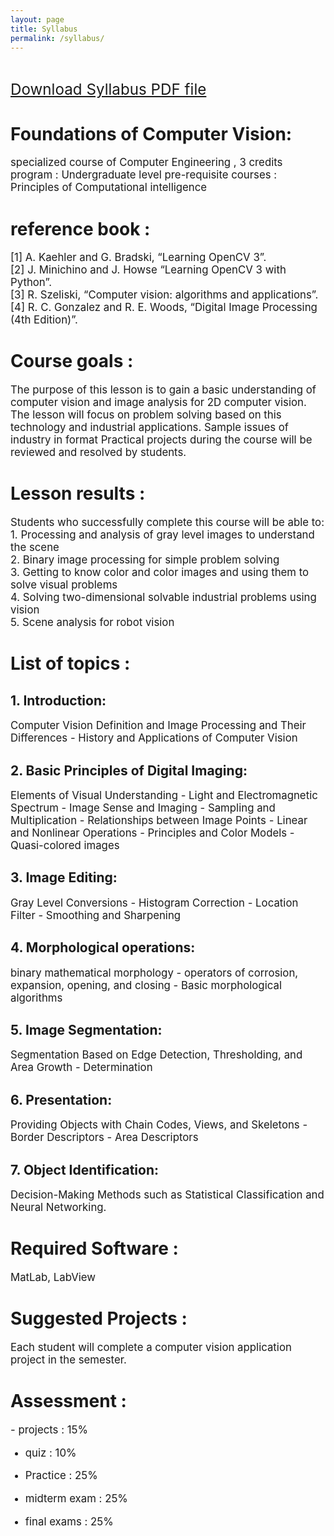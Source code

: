 ```yaml
---
layout: page
title: Syllabus
permalink: /syllabus/
---
```

<p>
<br>
</p>
<bold>
<big>
<big>
<big>
<a href="https://github.com/mnaderi98/Machine-Vision/blob/master/files/Syllabus.pdf">Download Syllabus PDF file</a>
</big>
</big>
</big>
</bold>
<h1>Foundations of Computer Vision:</h1>

<p>
<big>
specialized course of Computer Engineering , 3 credits
program : Undergraduate level
pre-requisite courses : Principles of Computational intelligence
</big>
</p>

<h1>reference book :</h1> 
<p>
<big>
[1] A. Kaehler and G. Bradski, “Learning OpenCV 3”.
<br>
[2] J. Minichino and J. Howse “Learning OpenCV 3 with Python”. 
<br>
[3] R. Szeliski, “Computer vision: algorithms and applications”. 
<br>
[4] R. C. Gonzalez and R. E. Woods, “Digital Image Processing (4th Edition)”.
</big>
</p>
<h1>Course goals :</h1>
<p>
<big>
The purpose of this lesson is to gain a basic understanding of computer vision and image
analysis for 2D computer vision.
The lesson will focus on problem solving based on this technology and industrial
applications. Sample issues of industry in format
Practical projects during the course will be reviewed and resolved by students.
</big>
</p>
<h1>Lesson results :</h1>
<p>
<big>
Students who successfully complete this course will be able to:<br>
1. Processing and analysis of gray level images to understand the scene<br>
2. Binary image processing for simple problem solving<br>
3. Getting to know color and color images and using them to solve visual problems<br>
4. Solving two-dimensional solvable industrial problems using vision<br>
5. Scene analysis for robot vision<br>
</big>
</p>
<h1>List of topics :</h1>

<h2>1. Introduction:</h2> 
<p>
<big>
Computer Vision Definition and Image Processing and Their Differences - History and Applications of Computer Vision
</big>
</p>
<h2>2. Basic Principles of Digital Imaging: </h2>
<p>
<big>
Elements of Visual Understanding - Light and Electromagnetic Spectrum - Image Sense and Imaging - Sampling and Multiplication - Relationships between Image Points - Linear and Nonlinear Operations - Principles and Color Models - Quasi-colored images
</big>
</p>
<h2>3. Image Editing: </h2>
<p>
<big>
Gray Level Conversions - Histogram Correction - Location Filter - Smoothing and Sharpening
</big>
</p>
<h2>4. Morphological operations: </h2>
<p>
<big>
binary mathematical morphology - operators of corrosion, expansion, opening, and closing - Basic morphological algorithms
</big>
</p>
<h2>5. Image Segmentation: </h2>
<p>
<big>
Segmentation Based on Edge Detection, Thresholding, and Area Growth - Determination
</big>
</p>
<h2>6. Presentation: </h2>
<p>
<big>
Providing Objects with Chain Codes, Views, and Skeletons - Border Descriptors - Area Descriptors
</big>
</p>
<h2>7. Object Identification: </h2>
<p>
<big>
Decision-Making Methods such as Statistical Classification and Neural Networking.
</big>
</p>
<h1>Required Software : </h1>
<p>
<big>
MatLab, LabView
</big>
</p>
<h1>Suggested Projects : </h1>
<p>
<big>
Each student will complete a computer vision application project in the semester.
</big>
</p>
<h1>Assessment :</h1>
<p>
<big>
- projects : 15%<br>

- quiz : 10%<br>

- Practice : 25%<br>

- midterm exam : 25%<br>

- final exams : 25%<br>
</big>
</p>